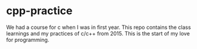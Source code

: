 # cpp-practice

We had a course for c when I was in first year. 
This repo contains the class learnings and my practices of c/c++ from 2015.
This is the start of my love for programming.
